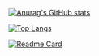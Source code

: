 [![Anurag's GitHub stats](https://github-readme-stats.vercel.app/api?username=Innokentie&theme=dark&bg_color=30,e96443,904e95&text_color=ffffff&icon_color=e9d179)](https://github.com/Innokentie/Innokentie/)

[![Top Langs](https://github-readme-stats.vercel.app/api/top-langs/?username=Innokentie)](https://github.com/Innokentie/Innokentie)

[![Readme Card](https://github-readme-stats.vercel.app/api/pin/?username=Innokentie&repo=ninvest_bot)](https://github.com/Innokentie/ninvest_bot)
